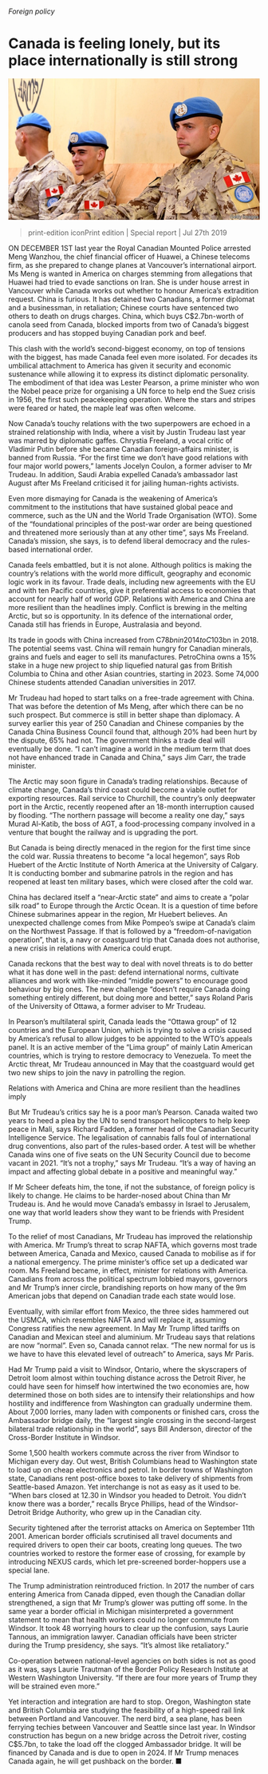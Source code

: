 ###### Foreign policy

# Canada is feeling lonely, but its place internationally is still strong 

![image](images/20190727_SRP092_2.jpg) 

> print-edition iconPrint edition | Special report | Jul 27th 2019 

ON DECEMBER 1ST last year the Royal Canadian Mounted Police arrested Meng Wanzhou, the chief financial officer of Huawei, a Chinese telecoms firm, as she prepared to change planes at Vancouver’s international airport. Ms Meng is wanted in America on charges stemming from allegations that Huawei had tried to evade sanctions on Iran. She is under house arrest in Vancouver while Canada works out whether to honour America’s extradition request. China is furious. It has detained two Canadians, a former diplomat and a businessman, in retaliation; Chinese courts have sentenced two others to death on drugs charges. China, which buys C$2.7bn-worth of canola seed from Canada, blocked imports from two of Canada’s biggest producers and has stopped buying Canadian pork and beef. 

This clash with the world’s second-biggest economy, on top of tensions with the biggest, has made Canada feel even more isolated. For decades its umbilical attachment to America has given it security and economic sustenance while allowing it to express its distinct diplomatic personality. The embodiment of that idea was Lester Pearson, a prime minister who won the Nobel peace prize for organising a UN force to help end the Suez crisis in 1956, the first such peacekeeping operation. Where the stars and stripes were feared or hated, the maple leaf was often welcome. 

Now Canada’s touchy relations with the two superpowers are echoed in a strained relationship with India, where a visit by Justin Trudeau last year was marred by diplomatic gaffes. Chrystia Freeland, a vocal critic of Vladimir Putin before she became Canadian foreign-affairs minister, is banned from Russia. “For the first time we don’t have good relations with four major world powers,” laments Jocelyn Coulon, a former adviser to Mr Trudeau. In addition, Saudi Arabia expelled Canada’s ambassador last August after Ms Freeland criticised it for jailing human-rights activists. 

Even more dismaying for Canada is the weakening of America’s commitment to the institutions that have sustained global peace and commerce, such as the UN and the World Trade Organisation (WTO). Some of the “foundational principles of the post-war order are being questioned and threatened more seriously than at any other time”, says Ms Freeland. Canada’s mission, she says, is to defend liberal democracy and the rules-based international order. 

Canada feels embattled, but it is not alone. Although politics is making the country’s relations with the world more difficult, geography and economic logic work in its favour. Trade deals, including new agreements with the EU and with ten Pacific countries, give it preferential access to economies that account for nearly half of world GDP. Relations with America and China are more resilient than the headlines imply. Conflict is brewing in the melting Arctic, but so is opportunity. In its defence of the international order, Canada still has friends in Europe, Australasia and beyond. 

Its trade in goods with China increased from C$78bn in 2014 to C$103bn in 2018. The potential seems vast. China will remain hungry for Canadian minerals, grains and fuels and eager to sell its manufactures. PetroChina owns a 15% stake in a huge new project to ship liquefied natural gas from British Columbia to China and other Asian countries, starting in 2023. Some 74,000 Chinese students attended Canadian universities in 2017. 

Mr Trudeau had hoped to start talks on a free-trade agreement with China. That was before the detention of Ms Meng, after which there can be no such prospect. But commerce is still in better shape than diplomacy. A survey earlier this year of 250 Canadian and Chinese companies by the Canada China Business Council found that, although 20% had been hurt by the dispute, 65% had not. The government thinks a trade deal will eventually be done. “I can’t imagine a world in the medium term that does not have enhanced trade in Canada and China,” says Jim Carr, the trade minister. 

The Arctic may soon figure in Canada’s trading relationships. Because of climate change, Canada’s third coast could become a viable outlet for exporting resources. Rail service to Churchill, the country’s only deepwater port in the Arctic, recently reopened after an 18-month interruption caused by flooding. “The northern passage will become a reality one day,” says Murad Al-Katib, the boss of AGT, a food-processing company involved in a venture that bought the railway and is upgrading the port. 

But Canada is being directly menaced in the region for the first time since the cold war. Russia threatens to become “a local hegemon”, says Rob Huebert of the Arctic Institute of North America at the University of Calgary. It is conducting bomber and submarine patrols in the region and has reopened at least ten military bases, which were closed after the cold war. 

China has declared itself a “near-Arctic state” and aims to create a “polar silk road” to Europe through the Arctic Ocean. It is a question of time before Chinese submarines appear in the region, Mr Huebert believes. An unexpected challenge comes from Mike Pompeo’s swipe at Canada’s claim on the Northwest Passage. If that is followed by a “freedom-of-navigation operation”, that is, a navy or coastguard trip that Canada does not authorise, a new crisis in relations with America could erupt. 

Canada reckons that the best way to deal with novel threats is to do better what it has done well in the past: defend international norms, cultivate alliances and work with like-minded “middle powers” to encourage good behaviour by big ones. The new challenge “doesn’t require Canada doing something entirely different, but doing more and better,” says Roland Paris of the University of Ottawa, a former adviser to Mr Trudeau. 

In Pearson’s multilateral spirit, Canada leads the “Ottawa group” of 12 countries and the European Union, which is trying to solve a crisis caused by America’s refusal to allow judges to be appointed to the WTO’s appeals panel. It is an active member of the “Lima group” of mainly Latin American countries, which is trying to restore democracy to Venezuela. To meet the Arctic threat, Mr Trudeau announced in May that the coastguard would get two new ships to join the navy in patrolling the region. 

Relations with America and China are more resilient than the headlines imply 

But Mr Trudeau’s critics say he is a poor man’s Pearson. Canada waited two years to heed a plea by the UN to send transport helicopters to help keep peace in Mali, says Richard Fadden, a former head of the Canadian Security Intelligence Service. The legalisation of cannabis falls foul of international drug conventions, also part of the rules-based order. A test will be whether Canada wins one of five seats on the UN Security Council due to become vacant in 2021. “It’s not a trophy,” says Mr Trudeau. “It’s a way of having an impact and affecting global debate in a positive and meaningful way.” 

If Mr Scheer defeats him, the tone, if not the substance, of foreign policy is likely to change. He claims to be harder-nosed about China than Mr Trudeau is. And he would move Canada’s embassy in Israel to Jerusalem, one way that world leaders show they want to be friends with President Trump. 

To the relief of most Canadians, Mr Trudeau has improved the relationship with America. Mr Trump’s threat to scrap NAFTA, which governs most trade between America, Canada and Mexico, caused Canada to mobilise as if for a national emergency. The prime minister’s office set up a dedicated war room. Ms Freeland became, in effect, minister for relations with America. Canadians from across the political spectrum lobbied mayors, governors and Mr Trump’s inner circle, brandishing reports on how many of the 9m American jobs that depend on Canadian trade each state would lose. 

Eventually, with similar effort from Mexico, the three sides hammered out the USMCA, which resembles NAFTA and will replace it, assuming Congress ratifies the new agreement. In May Mr Trump lifted tariffs on Canadian and Mexican steel and aluminium. Mr Trudeau says that relations are now “normal”. Even so, Canada cannot relax. “The new normal for us is we have to have this elevated level of outreach” to America, says Mr Paris. 

Had Mr Trump paid a visit to Windsor, Ontario, where the skyscrapers of Detroit loom almost within touching distance across the Detroit River, he could have seen for himself how intertwined the two economies are, how determined those on both sides are to intensify their relationships and how hostility and indifference from Washington can gradually undermine them. About 7,000 lorries, many laden with components or finished cars, cross the Ambassador bridge daily, the “largest single crossing in the second-largest bilateral trade relationship in the world”, says Bill Anderson, director of the Cross-Border Institute in Windsor. 

Some 1,500 health workers commute across the river from Windsor to Michigan every day. Out west, British Columbians head to Washington state to load up on cheap electronics and petrol. In border towns of Washington state, Canadians rent post-office boxes to take delivery of shipments from Seattle-based Amazon. Yet interchange is not as easy as it used to be. “When bars closed at 12.30 in Windsor you headed to Detroit. You didn’t know there was a border,” recalls Bryce Phillips, head of the Windsor-Detroit Bridge Authority, who grew up in the Canadian city. 

Security tightened after the terrorist attacks on America on September 11th 2001. American border officials scrutinised all travel documents and required drivers to open their car boots, creating long queues. The two countries worked to restore the former ease of crossing, for example by introducing NEXUS cards, which let pre-screened border-hoppers use a special lane. 

The Trump administration reintroduced friction. In 2017 the number of cars entering America from Canada dipped, even though the Canadian dollar strengthened, a sign that Mr Trump’s glower was putting off some. In the same year a border official in Michigan misinterpreted a government statement to mean that health workers could no longer commute from Windsor. It took 48 worrying hours to clear up the confusion, says Laurie Tannous, an immigration lawyer. Canadian officials have been stricter during the Trump presidency, she says. “It’s almost like retaliatory.” 

Co-operation between national-level agencies on both sides is not as good as it was, says Laurie Trautman of the Border Policy Research Institute at Western Washington University. “If there are four more years of Trump they will be strained even more.” 

Yet interaction and integration are hard to stop. Oregon, Washington state and British Columbia are studying the feasibility of a high-speed rail link between Portland and Vancouver. The nerd bird, a sea plane, has been ferrying techies between Vancouver and Seattle since last year. In Windsor construction has begun on a new bridge across the Detroit river, costing C$5.7bn, to take the load off the clogged Ambassador bridge. It will be financed by Canada and is due to open in 2024. If Mr Trump menaces Canada again, he will get pushback on the border. ■ 

